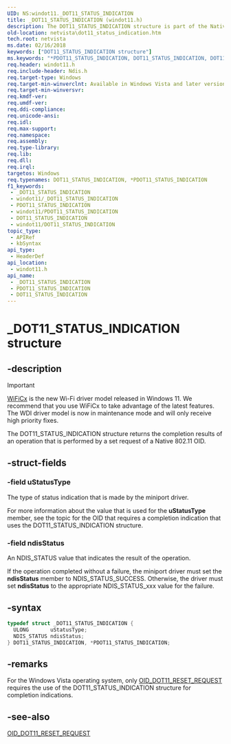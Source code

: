 ```yaml
---
UID: NS:windot11._DOT11_STATUS_INDICATION
title: _DOT11_STATUS_INDICATION (windot11.h)
description: The DOT11_STATUS_INDICATION structure is part of the Native 802.11 Wireless LAN interface, which is deprecated for Windows 10 and later.
old-location: netvista\dot11_status_indication.htm
tech.root: netvista
ms.date: 02/16/2018
keywords: ["DOT11_STATUS_INDICATION structure"]
ms.keywords: "*PDOT11_STATUS_INDICATION, DOT11_STATUS_INDICATION, DOT11_STATUS_INDICATION structure [Network Drivers Starting with Windows Vista], Native_802.11_data_types_4bd90807-e039-426f-a5d9-daa7bca20bad.xml, PDOT11_STATUS_INDICATION, PDOT11_STATUS_INDICATION structure pointer [Network Drivers Starting with Windows Vista], _DOT11_STATUS_INDICATION, netvista.dot11_status_indication, windot11/DOT11_STATUS_INDICATION, windot11/PDOT11_STATUS_INDICATION"
req.header: windot11.h
req.include-header: Ndis.h
req.target-type: Windows
req.target-min-winverclnt: Available in Windows Vista and later versions of the Windows operating   systems.
req.target-min-winversvr: 
req.kmdf-ver: 
req.umdf-ver: 
req.ddi-compliance: 
req.unicode-ansi: 
req.idl: 
req.max-support: 
req.namespace: 
req.assembly: 
req.type-library: 
req.lib: 
req.dll: 
req.irql: 
targetos: Windows
req.typenames: DOT11_STATUS_INDICATION, *PDOT11_STATUS_INDICATION
f1_keywords:
 - _DOT11_STATUS_INDICATION
 - windot11/_DOT11_STATUS_INDICATION
 - PDOT11_STATUS_INDICATION
 - windot11/PDOT11_STATUS_INDICATION
 - DOT11_STATUS_INDICATION
 - windot11/DOT11_STATUS_INDICATION
topic_type:
 - APIRef
 - kbSyntax
api_type:
 - HeaderDef
api_location:
 - windot11.h
api_name:
 - _DOT11_STATUS_INDICATION
 - PDOT11_STATUS_INDICATION
 - DOT11_STATUS_INDICATION
---
```


# _DOT11_STATUS_INDICATION structure


## -description

> [!Important]
> [WiFiCx](/windows-hardware/drivers/netcx/wifi-wdf-class-extension-wificx) is the new Wi-Fi driver model released in Windows 11. We recommend that you use WiFiCx to take advantage of the latest features. The WDI driver model is now in maintenance mode and will only receive high priority fixes.

The DOT11_STATUS_INDICATION structure returns the completion results of an operation that is
  performed by a set request of a Native 802.11 OID.

## -struct-fields

### -field uStatusType

The type of status indication that is made by the miniport driver.


For more information about the value that is used for the
     <b>uStatusType</b> member, see the topic for the OID that requires a completion indication that uses the
     DOT11_STATUS_INDICATION structure.

### -field ndisStatus

An NDIS_STATUS value that indicates the result of the operation.


If the operation completed without a failure, the miniport driver must set the
     <b>ndisStatus</b> member to NDIS_STATUS_SUCCESS. Otherwise, the driver must set
     <b>ndisStatus</b> to the appropriate NDIS_STATUS_xxx value for the failure.

## -syntax

```cpp
typedef struct _DOT11_STATUS_INDICATION {
  ULONG       uStatusType;
  NDIS_STATUS ndisStatus;
} DOT11_STATUS_INDICATION, *PDOT11_STATUS_INDICATION;
```

## -remarks

For the Windows Vista operating system, only
    <a href="/windows-hardware/drivers/network/oid-dot11-reset-request">OID_DOT11_RESET_REQUEST</a> requires the
    use of the DOT11_STATUS_INDICATION structure for completion indications.

## -see-also

<a href="/windows-hardware/drivers/network/oid-dot11-reset-request">OID_DOT11_RESET_REQUEST</a>


